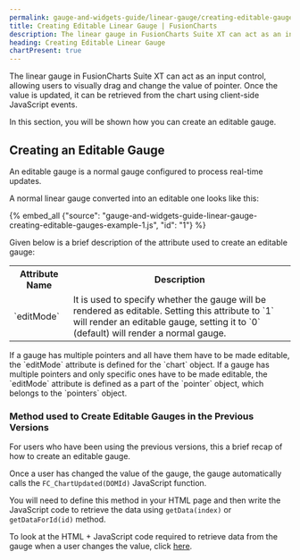```yaml
---
permalink: gauge-and-widgets-guide/linear-gauge/creating-editable-gauges.html
title: Creating Editable Linear Gauge | FusionCharts
description: The linear gauge in FusionCharts Suite XT can act as an input control, allowing users to visually drag and change the value of pointer.
heading: Creating Editable Linear Gauge
chartPresent: true
---
```


The linear gauge in FusionCharts Suite XT can act as an input control, allowing users to visually drag and change the value of pointer. Once the value is updated, it can be retrieved from the chart using client-side JavaScript events.

In this section, you will be shown how you can create an editable gauge.

## Creating an Editable Gauge

An editable gauge is a normal gauge configured to process real-time updates.

A normal linear gauge converted into an editable one looks like this:

{% embed_all {"source": "gauge-and-widgets-guide-linear-gauge-creating-editable-gauges-example-1.js", "id": "1"} %}

Given below is a brief description of the attribute used to create an editable gauge:

<table>
  <tr>
    <th>Attribute Name</th>
    <th>Description</th>
  </tr>
  <tr>
    <td>`editMode`</td>
    <td>It is used to specify whether the gauge will be rendered as editable. Setting this attribute to `1` will render an editable gauge, setting it to `0` (default) will render a normal gauge.<br/>
    </td>
  </tr>
</table>

<p class="text-info"> If a gauge has multiple pointers and all have them have to be made editable, the `editMode` attribute is defined for the `chart` object. If a gauge has multiple pointers and only specific ones have to be made editable, the `editMode` attribute is defined as a part of the `pointer` object, which belongs to the `pointers` object.</p>


### Method used to Create Editable Gauges in the Previous Versions

For users who have been using the previous versions, this a brief recap of how to create an editable gauge.

Once a user has changed the value of the gauge, the gauge automatically calls the `FC_ChartUpdated(DOMId)` JavaScript function.

You will need to define this method in your HTML page and then write the JavaScript code to retrieve the data using `getData(index)` or `getDataForId(id)` method.

To look at the HTML + JavaScript code required to retrieve data from the gauge when a user changes the value, click [here](http://docs.fusioncharts.com/widgets/Contents/Linear/Edit.html).